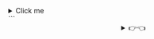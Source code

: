 <details>
  <summary>Click me</summary>
  brushat
  </details>
```
<center>
<details>
<summary>
👉👈
</summary>

### Oh, hello there! 👋

|  | I'm a / an |
| :--- | :---: |
| Programmer | ✔ |
| AI Tech Writer | ✔ |
| Data Practitioner | ✔ |
| Statistics & Math Addict | ✔ |
| Open Source Contributor | ✔ |
| Quantum Computing Enthusiast | ✔ |
</details>
</center>
